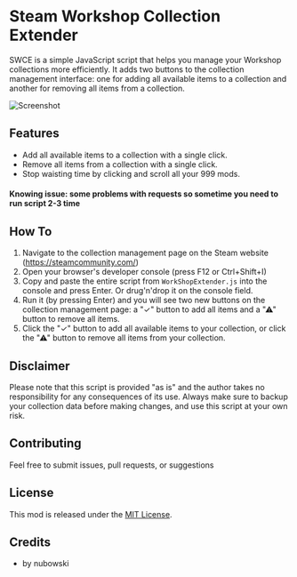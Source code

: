 # Steam Workshop Collection Extender

SWCE is a simple JavaScript script that helps you manage your Workshop collections more efficiently. It adds two buttons to the collection management interface: one for adding all available items to a collection and another for removing all items from a collection.

![Screenshot](https://downloader.disk.yandex.ru/preview/6bbb9cb000e7b150b9bee866a7a73fe30b0d6a5f1e5b272f16912dd020bbefb6/641e5d8d/PEafINHNTmnyQECg3gkAPOscXAbYGYdF0WcNobfNV9-mmCsHdx51mHXq9PrVBQQHg9cip90qBzRS_2bB8km4rA%3D%3D?uid=0&filename=SWCE.png&disposition=inline&hash=&limit=0&content_type=image%2Fpng&owner_uid=0&tknv=v2&size=2048x2048)

## Features

- Add all available items to a collection with a single click.
- Remove all items from a collection with a single click.
- Stop waisting time by clicking and scroll all your 999 mods.

#### Knowing issue: some problems with requests so sometime you need to run script 2-3 time

## How To

1. Navigate to the collection management page on the Steam website (https://steamcommunity.com/)
2. Open your browser's developer console (press F12 or Ctrl+Shift+I)
3. Copy and paste the entire script from `WorkShopExtender.js` into the console and press Enter. Or drug'n'drop it on the console field.
4. Run it (by pressing Enter) and you will see two new buttons on the collection management page: a "✓" button to add all items and a "⚠" button to remove all items.
5. Click the "✓" button to add all available items to your collection, or click the "⚠" button to remove all items from your collection.

## Disclaimer

Please note that this script is provided "as is" and the author takes no responsibility for any consequences of its use. Always make sure to backup your collection data before making changes, and use this script at your own risk.

## Contributing

Feel free to submit issues, pull requests, or suggestions

## License

This mod is released under the [MIT License](LICENSE).

## Credits

- by nubowski